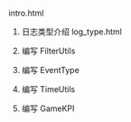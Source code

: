 intro.html

1. 日志类型介绍 log_type.html

1. 编写 FilterUtils

2. 编写 EventType

3. 编写 TimeUtils

4. 编写 GameKPI